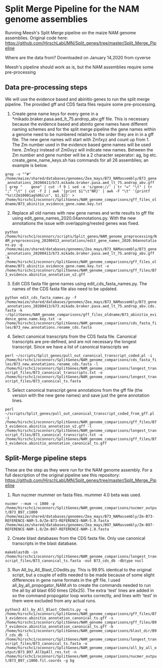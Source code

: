# Split Merge Pipeline for the NAM genome assemblies 

Running Meesh's Split Merge pipeline on the maize NAM genome assemblies. Original code here: https://github.com/HirschLabUMN/Split_genes/tree/master/Split_Merge_Pipeline

Where are the data from? 
Downloaded on January 14,2020 from cyverse

Meesh's pipeline should work as is, but the NAM assemblies require some pre-processing 

## Data pre-processing steps 

We will use the evidence based and abinitio genes to run the split merge pipeline. The provided gff and CDS fasta files require some pre-processing. 

1) Create gene name keys for every gene in a \*mikado.braker.pasa.aed_lt_75.androp_abv.gff file. This is necessary because the evidence based and abinito gene names have different naming schemes and for the split merge pipeline the gene names within a genome need to be numbered relative to the order they are in in a gff file. The new gene names will start with Zm1xyz and count up from 1. The Zm number used in the evidence based gene names will be used here. Zm1xyz instead of Zm0xyz will indicate new names. Between the Zm number and gene number will be a 2 character seperator: ag, bg etc. 
create_gene_name_keys.sh has commands for all 26 assemblies; an example is below. 

```grep -v "^#" /home/maize/shared/databases/genomes/Zea_mays/B73_NAMassembly/B73_gene_annotations_20200413/b73.mikado.braker.pasa.aed_lt_75.androp_abv.gff | grep "	gene" | cut -f 9 | sed -e 's/gene://' | tr "=" "\t" | tr ";" "\t" | cut -f 2 | awk '{print $1"\t"NR}' | awk -F "\t" '{printf "%s\tZm10001ag%06i\n", $1,$2}' > /home/hirschc1/oconnorc/SplitGenes/NAM_genome_comparisons/gff_files_oldname/B73_abinitio_evidence_gene.name.key.txt  ```

2) Replace all old names with new gene names and write results to gff file using edit_gene_names_2020.04annotations.py. With the new annotations the issue with overlapping/nested genes was fixed. 

```python /home/hirschc1/oconnorc/scripts/Split_genes/NAM_genome_preprocessing/NAM_preprocessing_20200413_annotations/edit_gene_names_2020.04annotations.py -g /home/maize/shared/databases/genomes/Zea_mays/B73_NAMassembly/B73_gene_annotations_20200413/b73.mikado.braker.pasa.aed_lt_75.androp_abv.gff -k /home/hirschc1/oconnorc/SplitGenes/NAM_genome_comparisons/gff_files_oldname/B73_abinitio_evidence_gene.name.key.txt -o /home/hirschc1/oconnorc/SplitGenes/NAM_genome_comparisons/gff_files/B73_evidence.abinitio_annotation_v2.gff ```

3) Edit CDS fasta file gene names using edit_cds_fasta_names.py. The names of the CDS fasta file also need to be updated. 

``` python edit_cds_fasta_names.py -f /home/maize/shared/databases/genomes/Zea_mays/B73_NAMassembly/B73_gene_annotations_20200413/b73.mikado.braker.pasa.aed_lt_75.androp_abv.cds.fasta -k ~/SplitGenes/NAM_genome_comparisons/gff_files_oldname/B73_abinitio_evidence_gene.name.key.txt -o /home/hirschc1/oconnorc/SplitGenes/NAM_genome_comparisons/cds_fasta_files/B73_new.annotations.rename_cds.fasta ```

4) Select canonical transcripts from the CDS fasta file. Canonical transcripts are pre-defined, and are not necessary the longest transcript. Since we have a list of canonical transcripts we 

``` perl ~/scripts/Split_genes/pull_out_canonical_transcript_coded.pl -i /home/hirschc1/oconnorc/SplitGenes/NAM_genome_comparisons/cds_fasta_files/B73_new.annotations.rename_cds.fasta -l /home/hirschc1/oconnorc/SplitGenes/NAM_genome_comparisons/longest_transcript_files/B73_canonical_transcripts.txt -o /home/hirschc1/oconnorc/SplitGenes/NAM_genome_comparisons/longest_transcript_files/B73_canonical_ts.fasta ```

5) Select canonical transcript gene annotations from the gff file (the version with the new gene names) and save just the gene annotation lines. 

``` perl ~/scripts/Split_genes/pull_out_canonical_transcript_coded_from_gff.pl -i /home/hirschc1/oconnorc/SplitGenes/NAM_genome_comparisons/gff_files/B73_evidence.abinitio_annotation_v2.gff -l  /home/hirschc1/oconnorc/SplitGenes/NAM_genome_comparisons/longest_transcript_files/B73_canonical_transcripts.txt -o /home/hirschc1/oconnorc/SplitGenes/NAM_genome_comparisons/gff_files/B73_evidence.abinitio_annotation_canonical_ts.gff ```

## Split-Merge pipeline steps 

These are the step as they were run for the NAM genome assembly. For a full description of the original pipeline see this repository: https://github.com/HirschLabUMN/Split_genes/tree/master/Split_Merge_Pipeline

1) Run nucmer mummer on fasta files. mummer 4.0 beta was used. 

```nucmer --mum -c 1000 -p /home/hirschc1/oconnorc/SplitGenes/NAM_genome_comparisons/nucmer_output/B73_B97_c1000 /home/maize/shared/databases/genomes/Zea_mays/B73_NAMassembly/Zm-B73-REFERENCE-NAM-5.0/Zm-B73-REFERENCE-NAM-5.0.fasta /home/maize/shared/databases/genomes/Zea_mays/B97_NAMassembly/Zm-B97-REFERENCE-NAM-1.0/Zm-B97-REFERENCE-NAM-1.0.fasta ```

2) Create blast databases from the CDS fasta file. Only use canonical transcripts in the blast database. 

```makeblastdb -in /home/hirschc1/oconnorc/SplitGenes/NAM_genome_comparisons/longest_transcript_files/B73_canonical_ts.fasta -out B73_cds_db -dbtype nucl ```

3) Run All_by_All_Blast_COedits.py. This is 99.9% identical to the original script, but a couple of edits needed to be made because of some slight differences in gene name formats in the gff file. 
I used all_by_all_propogator_NAM.sh to create the commands needed to run the all by all blast 650 times (26x25). The extra 'test' lines are added in so the command propogator loop works correctly, and lines with 'test' in them were excluded from any actual runs. 

``` python3 All_by_All_Blast_COedits.py -q /home/hirschc1/oconnorc/SplitGenes/NAM_genome_comparisons/gff_files/B73_evidence.abinitio_annotation_canonical_ts.gff -s /home/hirschc1/oconnorc/SplitGenes/NAM_genome_comparisons/gff_files/B97_evidence.abinitio_annotation_canonical_ts.gff -b /home/hirschc1/oconnorc/SplitGenes/NAM_genome_comparisons/blast_dir/B97_cds_db -l /home/hirschc1/oconnorc/SplitGenes/NAM_genome_comparisons/longest_transcript_files/B73_canonical_ts.fasta -o /home/hirschc1/oconnorc/SplitGenes/NAM_genome_comparisons/all_by_all_output/B73_B97_AllbyAll_res.txt -n /home/hirschc1/oconnorc/SplitGenes/NAM_genome_comparisons/nucmer_output/B73_B97_c1000.fil.coords -g bg ```
